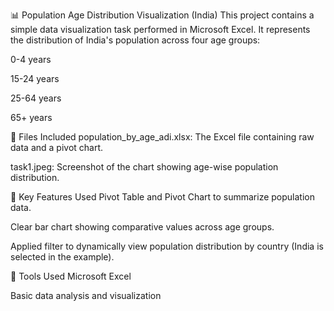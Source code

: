 📊 Population Age Distribution Visualization (India)
This project contains a simple data visualization task performed in Microsoft Excel. It represents the distribution of India's population across four age groups:

0-4 years

15-24 years

25-64 years

65+ years

📁 Files Included
population_by_age_adi.xlsx: The Excel file containing raw data and a pivot chart.

task1.jpeg: Screenshot of the chart showing age-wise population distribution.

📌 Key Features
Used Pivot Table and Pivot Chart to summarize population data.

Clear bar chart showing comparative values across age groups.

Applied filter to dynamically view population distribution by country (India is selected in the example).

🔧 Tools Used
Microsoft Excel

Basic data analysis and visualization

